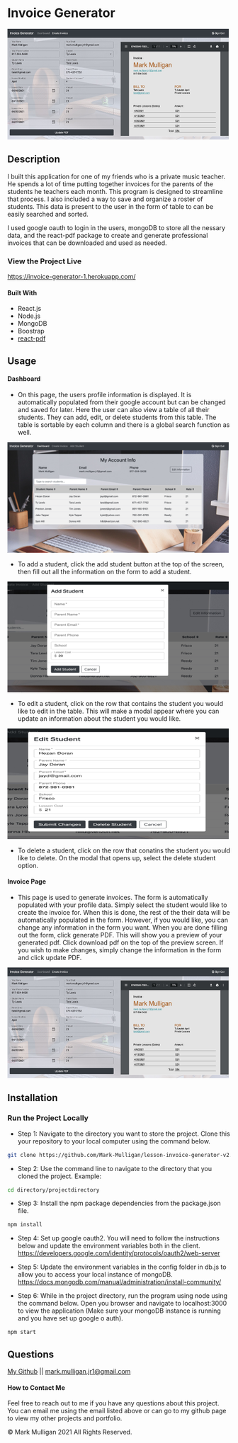 # Invoice Generator


<img src="./readmeImages/invoicePage.jpg" alt="App picture" width="500px" height="250px">

## Description 
I built this application for one of my friends who is a private music teacher.  He spends a lot of time putting together invoices for the parents of the students he teachers each month.  This program is designed to streamline that process.  I also included a way to save and organize a roster of students.  This data is present to the user in the form of table to can be easily searched and sorted. 

I used google oauth to login in the users, mongoDB to store all the nessary data, and the react-pdf package to create and generate professional invoices that can be downloaded and used as needed.  

### View the Project Live <br>
https://invoice-generator-1.herokuapp.com/

#### Built With
* React.js
* Node.js
* MongoDB
* Boostrap
* [react-pdf](https://github.com/diegomura/react-pdf)

## Usage 

#### Dashboard

* On this page, the users profile information is displayed.  It is automatically populated from their google account but can be changed and saved for later.  Here the user can also view a table of all their students.  They can add, edit, or delete students from this table.  The table is sortable by each column and there is a global search function as well.   

<img src="./readmeImages/dashboardPage.jpg" alt="Dashboard Page" width="500px" height="250px">

* To add a student, click the add student button at the top of the screen, then fill out all the information on the form to add a student.

<img src="./readmeImages/addStudent.jpg" alt="Add Student Modal" width="500px" height="250px">

* To edit a student, click on the row that contains the student you would like to edit in the table.  This will make a modal appear where you can update an information about the student you would like.  

<img src="./readmeImages/editStudent.jpg" alt="Edit Student Modal" width="500px" height="250px">

* To delete a student, click on the row that conatins the student you would like to delete.  On the modal that opens up, select the delete student option.  

#### Invoice Page

* This page is used to generate invoices.  The form is automatically populated with your profile data.  Simply select the student would like to create the invoice for.  When this is done, the rest of the their data will be automatically populated in the form.  However, if you would like, you can change any information in the form you want.  When you are done filling out the form, click generate PDF.  This will show you a preview of your generated pdf.  Click download pdf on the top of the preview screen.  If you wish to make changes, simply change the information in the form and click update PDF.    

<img src="./readmeImages/invoicePage.jpg" alt="Invoice Page" width="500px" height="250px">

## Installation

### Run the Project Locally

* Step 1: Navigate to the directory you want to store the project. Clone this your repository to your local computer using the command below. 
```bash
git clone https://github.com/Mark-Mulligan/lesson-invoice-generator-v2.git
```

* Step 2: Use the command line to navigate to the directory that you cloned the project.
Example:
```bash
cd directory/projectdirectory
```

* Step 3: Install the npm package dependencies from the package.json file.
```bash
npm install
```

* Step 4: Set up google oauth2.  You will need to follow the instructions below and update the environment variables both in the client. <br> 
https://developers.google.com/identity/protocols/oauth2/web-server

* Step 5: Update the environment variables in the config folder in db.js to allow you to access your local instance of mongoDB. <br>
https://docs.mongodb.com/manual/administration/install-community/

* Step 6: While in the project directory, run the program using node using the command below. Open you browser and navigate to localhost:3000 to view the application (Make sure your mongoDB instance is running and you have set up google o auth).
```bash
npm start
```  

## Questions
[My Github](https://github.com/Mark-Mulligan) || mark.mulligan.jr1@gmail.com

#### How to Contact Me
Feel free to reach out to me if you have any questions about this project.  You can email me using the email listed above or can go to my github page to view my other projects and portfolio.

© Mark Mulligan 2021 All Rights Reserved.